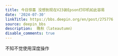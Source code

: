 ```yaml
---
title: 今日惊喜 没想到现在V23装Epson打印机如此容易
date: '2024-07-30'
linkTitle: https://bbs.deepin.org/en/post/275776
source: deepin_bbs
description:  晚秋（lateautumn） 
disable_comments: true
---
```

不知不觉使用深度操作
